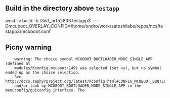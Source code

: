 ## Build in the directory above `testapp`
west -v build -b t3w1_nrf52833 testapp3 -- -Dmcuboot_OVERLAY_CONFIG=/home/ondro/work/satoshilabs/repos/ncs/testapp3/mcuboot.conf

## Picny warning 
        warning: The choice symbol MCUBOOT_BOOTLOADER_MODE_SINGLE_APP (defined at
        modules/Kconfig.mcuboot:149) was selected (set =y), but no symbol ended up as the choice selection.
        See http://docs.zephyrproject.org/latest/kconfig.html#CONFIG_MCUBOOT_BOOTLOADER_MODE_SINGLE_APP
        and/or look up MCUBOOT_BOOTLOADER_MODE_SINGLE_APP in the menuconfig/guiconfig interface. The

